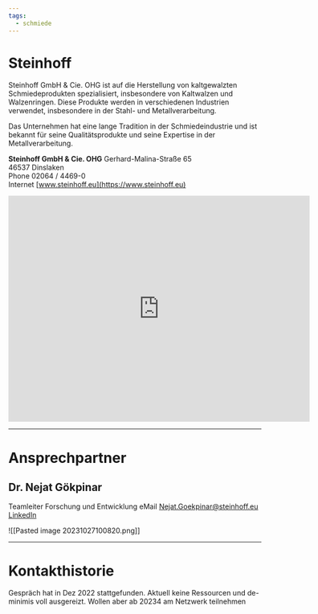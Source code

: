 ```yaml
---
tags:
  - schmiede
---
```


# Steinhoff 

Steinhoff GmbH & Cie. OHG ist auf die Herstellung von kaltgewalzten Schmiedeprodukten spezialisiert, insbesondere von Kaltwalzen und Walzenringen. Diese Produkte werden in verschiedenen Industrien verwendet, insbesondere in der Stahl- und Metallverarbeitung.

Das Unternehmen hat eine lange Tradition in der Schmiedeindustrie und ist bekannt für seine Qualitätsprodukte und seine Expertise in der Metallverarbeitung.

**Steinhoff GmbH & Cie. OHG**
Gerhard-Malina-Straße 65  
46537 Dinslaken  
Phone 02064 / 4469-0  
Internet [www.steinhoff.eu](https://www.steinhoff.eu)

<iframe src="https://www.google.com/maps/embed?pb=!1m18!1m12!1m3!1d1860.4432395734714!2d6.737041349373488!3d51.57088363196172!2m3!1f0!2f0!3f0!3m2!1i1024!2i768!4f13.1!3m3!1m2!1s0x47b894064377ad31%3A0x6ce5a183fcaacac6!2sSteinhoff%20GmbH%20%26%20Cie.%20OHG!5e1!3m2!1sde!2sde!4v1696954637782!5m2!1sde!2sde" width="600" height="450" style="border:0;" allowfullscreen="yes" loading="lazy" referrerpolicy="no-referrer-when-downgrade"></iframe>


---
# Ansprechpartner

## Dr. Nejat Gökpinar
Teamleiter Forschung und Entwicklung
eMail [Nejat.Goekpinar@steinhoff.eu](mailto:Nejat.Goekpinar@steinhoff.eu)  
[LinkedIn](https://www.linkedin.com/in/dr-nejat-g%C3%B6kpinar-44b872183/)

![[Pasted image 20231027100820.png]]

---
# Kontakthistorie

Gespräch hat in Dez 2022 stattgefunden. Aktuell keine Ressourcen und de-minimis voll ausgereizt. Wollen aber ab 20234 am Netzwerk teilnehmen